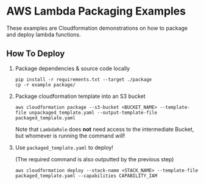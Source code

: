 # AWS Lambda Packaging Examples

These examples are Cloudformation demonstrations on how to package and deploy lambda functions.

## How To Deploy

1. Package dependencies & source code locally

   ```
   pip install -r requirements.txt --target ./package
   cp -r example package/
   ```

2. Package cloudformation template into an S3 bucket

   ```
   aws cloudformation package --s3-bucket <BUCKET_NAME> --template-file unpackaged_template.yaml --output-template-file packaged_template.yaml
   ```

   Note that `LambdaRole` does __not__ need access to the intermediate Bucket, but whomever is running the command _will_!

3. Use `packaged_template.yaml` to deploy!

   (The required command is also outputted by the previous step)

   ```
   aws cloudformation deploy --stack-name <STACK_NAME> --template-file packaged_template.yaml --capabilities CAPABILITY_IAM
   ```
